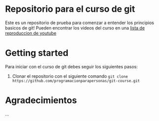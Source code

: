 # Repositorio para el curso de git 

Este es un repositorio de prueba para comenzar a entender los principios basicos de git! Pueden encontrar los videos del curso en una [lista de reproduccion de youtube](https://www.youtube.com/playlist?list=PLzxbnGhRAYq05UcMQ61yYux2TkdraAqq1)

# Getting started

Para iniciar con el curso de git debes seguir los siguientes pasos:
1. Clonar el repositorio con el siguiente comando `git clone https://github.com/programacionparapersonas/git-course.git`

# Agradecimientos
...
